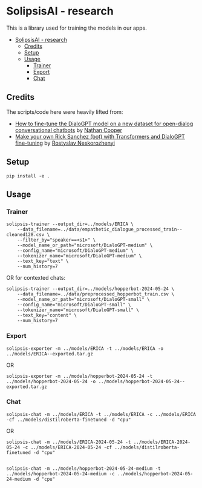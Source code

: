 # SolipsisAI - research

This is a library used for training the models in our apps.

- [SolipsisAI - research](#solipsisai---research)
  - [Credits](#credits)
  - [Setup](#setup)
  - [Usage](#usage)
    - [Trainer](#trainer)
    - [Export](#export)
    - [Chat](#chat)

## Credits

The scripts/code here were heavily lifted from:

- [How to fine-tune the DialoGPT model on a new dataset for open-dialog conversational chatbots](https://github.com/ncoop57/i-am-a-nerd/blob/master/_notebooks/2020-05-12-chatbot-part-1.ipynb) by [Nathan Cooper](https://github.com/ncoop57)
- [Make your own Rick Sanchez (bot) with Transformers and DialoGPT fine-tuning](https://colab.research.google.com/drive/15wa925dj7jvdvrz8_z3vU7btqAFQLVlG) by [Rostyslav Neskorozhenyi](https://www.linkedin.com/in/slanj)

## Setup

```shell
pip install -e .
```

## Usage

### Trainer

```shell
solipsis-trainer --output_dir=../models/ERICA \
    --data_filename=../data/empathetic_dialogue_processed_train--cleaned128.csv \
    --filter_by="speaker==<s1>" \
    --model_name_or_path="microsoft/DialoGPT-medium" \
    --config_name="microsoft/DialoGPT-medium" \
    --tokenizer_name="microsoft/DialoGPT-medium" \
    --text_key="text" \
    --num_history=7
```

OR for contexted chats:

```shell
solipsis-trainer --output_dir=../models/hopperbot-2024-05-24 \
    --data_filename=../data/preprocessed_hopperbot_train.csv \
    --model_name_or_path="microsoft/DialoGPT-small" \
    --config_name="microsoft/DialoGPT-small" \
    --tokenizer_name="microsoft/DialoGPT-small" \
    --text_key="content" \
    --num_history=7
```

### Export

```shell
solipsis-exporter -m ../models/ERICA -t ../models/ERICA -o ../models/ERICA--exported.tar.gz
```

OR

```shell
solipsis-exporter -m ../models/hopperbot-2024-05-24 -t ../models/hopperbot-2024-05-24 -o ../models/hopperbot-2024-05-24--exported.tar.gz
```

### Chat

```shell
solipsis-chat -m ../models/ERICA -t ../models/ERICA -c ../models/ERICA -cf ../models/distilroberta-finetuned -d "cpu"
```

OR

```shell
solipsis-chat -m ../models/ERICA-2024-05-24 -t ../models/ERICA-2024-05-24 -c ../models/ERICA-2024-05-24 -cf ../models/distilroberta-finetuned -d "cpu"


solipsis-chat -m ../models/hopperbot-2024-05-24-medium -t ../models/hopperbot-2024-05-24-medium -c ../models/hopperbot-2024-05-24-medium -d "cpu"
```